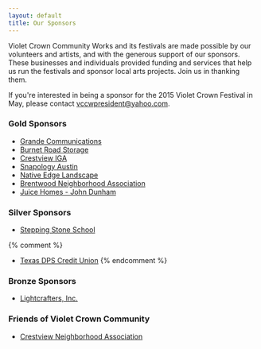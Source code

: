 ```yaml
---
layout: default
title: Our Sponsors
---
```


Violet Crown Community Works and its festivals are made possible by our
volunteers and artists, and with the generous support of our sponsors. These
businesses and individuals provided funding and services that help us run the
festivals and sponsor local arts projects.  Join us in thanking them.

If you're interested in being a sponsor for the 2015 Violet Crown Festival
in May, please contact <vccwpresident@yahoo.com>.

### Gold Sponsors

* [Grande Communications](http://www.grandecom.com/)
* [Burnet Road Storage](http://www.burnetroadstorage.com/)
* [Crestview IGA](https://www.facebook.com/pages/Crestview-Minimax-IGA/102220176512681)
* [Snapology Austin](http://austin.snapology.com/)
* [Native Edge Landscape](http://nativeedgelandscape.com/)
* [Brentwood Neighborhood Association](http://brentwoodaustin.blogspot.com/)
* [Juice Homes - John Dunham](http://juicehomes.com/idx/?idx-q-ListingAgentID%3C0%3E=491811)

### Silver Sponsors

* [Stepping Stone School](http://www.steppingstoneschool.com/)

{% comment %} 
* [Texas DPS Credit Union](http://www.txdpscu.org/)
{% endcomment %} 

### Bronze Sponsors

* [Lightcrafters, Inc.](https://www.lightcrafters.com)

### Friends of Violet Crown Community

* [Crestview Neighborhood Association](http://www.crestviewna.org/)